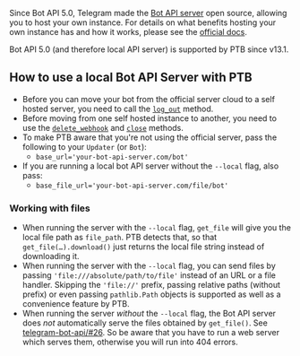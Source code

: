 Since Bot API 5.0, Telegram made the [Bot API server](https://github.com/tdlib/telegram-bot-api) open source, allowing you to host your own instance. For details on what benefits hosting your own instance has and how it works, please see the [official docs](https://core.telegram.org/bots/api#using-a-local-bot-api-server).

Bot API 5.0 (and therefore local API server) is supported by PTB since v13.1.

## How to use a local Bot API Server with PTB

* Before you can move your bot from the official server cloud to a self hosted server, you need to call the [`log_out`](https://python-telegram-bot.readthedocs.io/en/stable/telegram.bot.html#telegram.Bot.log_out) method.
* Before moving from one self hosted instance to another, you need to use the [`delete_webhook`](https://python-telegram-bot.readthedocs.io/en/stable/telegram.bot.html#telegram.Bot.delete_webhook) and [`close`](https://python-telegram-bot.readthedocs.io/en/stable/telegram.bot.html#telegram.Bot.close) methods.
* To make PTB aware that you're not using the official server, pass the following to your `Updater` (or `Bot`):
  * `base_url='your-bot-api-server.com/bot'`
* If you are running a local bot API server without the `--local` flag, also pass:
  * `base_file_url='your-bot-api-server.com/file/bot'`

### Working with files
* When running the server with the `--local` flag, `get_file` will give you the local file path as `file_path`. PTB detects that, so that `get_file(…).download()` just returns the local file string instead of downloading it.
* When running the server with the `--local` flag, you can send files by passing `'file:///absolute/path/to/file'` instead of an URL or a file handler. Skipping the `'file://'` prefix, passing relative paths (without prefix) or even passing `pathlib.Path` objects is supported as well as a convenience feature by PTB.
* When running the server *without* the `--local` flag, the Bot API server does *not* automatically serve the files obtained by `get_file()`. See [telegram-bot-api/#26](https://github.com/tdlib/telegram-bot-api/issues/26). So be aware that you have to run a web server which serves them, otherwise you will run into 404 errors.